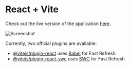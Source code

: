 # React + Vite

Check out the live version of the application [here](https://todo-app-66fd0b.netlify.app/).

![Screenshot](https://github.com/user-attachments/assets/60036031-4339-4a78-9d5f-d79bf910f5bd)

Currently, two official plugins are available:


- [@vitejs/plugin-react](https://github.com/vitejs/vite-plugin-react/blob/main/packages/plugin-react/README.md) uses [Babel](https://babeljs.io/) for Fast Refresh
- [@vitejs/plugin-react-swc](https://github.com/vitejs/vite-plugin-react-swc) uses [SWC](https://swc.rs/) for Fast Refresh
